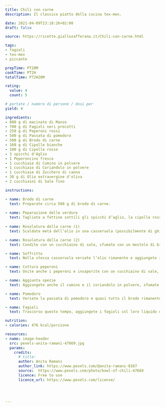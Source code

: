 ```yaml
---
title: Chili con carne
description: Il classico piatto della cucina tex-mex.

date: 2021-04-09T23:18:26+02:00
draft: false

source: https://ricette.giallozafferano.it/Chili-con-carne.html

tags: 
- fagioli
- tex-mex
- piccante

prepTime: PT20M
cookTime: PT2H
totalTime: PT2H20M

rating:
  value: 4
  count: 5

# portate / numero di persone / dosi per
yield: 4 

ingredients:
- 800 g di macinato di Manzo
- 700 g di Fagioli neri precotti 
- 250 g di Peperoni rossi
- 500 g di Passata di pomodoro 
- 500 g di Brodo di carne 
- 160 g di Cipolle bianche 
- 100 g di Cipolle rosse  
- 3 spicchi d'Aglio  
- 1 Peperoncino fresco 
- 1 cucchiaio di Cumino in polvere 
- 1 cucchiaio di Coriandolo in polvere 
- 1 cucchiaio di Zucchero di canna 
- 30 g di Olio extravergine d'oliva 
- 2 cucchiaini di Sale fino 

instructions:

- name: Brodo di carne 
  text: Preparate circa 500 g di brodo di carne. 
  
- name: Peparazione delle verdure
  text: Tagliate a fettine sottili gli spicchi d’aglio, la cipolla rossa e quella bianca. Tritate il peperoncino e tagliate il peperone a tocchetti.
  
- name: Rosolatura della carne (1)
  text: Scaldate metà dell’olio in una casseruola (possibilmente di ghisa), aggiungete la carne macinata e rosolatela a fuoco medio-alto mescolando bene.

- name: Rosolatura della carne (2)
  text: Condite con un cucchiaino di sale, sfumate con un mestolo di brodo e continuate a rosolare per __circa 10 minuti__, poi trasferite la carne in una ciotola e tenete da parte.

- name: Soffritto
  text: Nella stessa casseruola versate l’olio rimanente e aggiungete il peperoncino, l’aglio e le cipolle.

- name: Cottura peperoni
  text: Unite anche i peperoni e insaporite con un cucchiaino di sale, il pepe e lo zucchero di canna.

- name: Aggiunta spezie
  text: Aggiungete anche il cumino e il coriandolo in polvere, sfumate con un mestolo di brodo e cuocete a fiamma medio-alta per __10 minuti__. A questo punto, unite la carne macinata rosolata in precedenza.

- name: Pomodoro
  text: Versate la passata di pomodoro e quasi tutto il brodo rimanente, coprite con il coperchio e cuocete a fuoco medio-basso per __60 minuti__, mescolando di tanto in tanto e controllando che non si asciughi troppo; in questo caso allungate con un pochino di brodo.

- name: Fagioli
  text: Trascorso questo tempo, aggiungete i fagioli col loro liquido di conservazione, coprite ancora con il coperchio e cuocete per altri __40 minuti__, sempre a fuoco medio-basso. Una volta pronto, togliete la casseruola dal fornello e lasciate riposare per una decina di minuti. Guarnite con qualche fogliolina di coriandolo e servite il vostro chili con carne ancora caldo

nutrition:
- calories: 476 kcal/porzione

resources:
- name: image-header
  src: pexels-anita-ramani-47669.jpg
  params: 
    credits:
      # title: 
      author: Anita Ramani
      author_link: https://www.pexels.com/@anita-ramani-8387
      source:  https://www.pexels.com/photo/bowl-of-chili-47669
      licence: Free to use
      licence_url: https://www.pexels.com/license/




---
```


